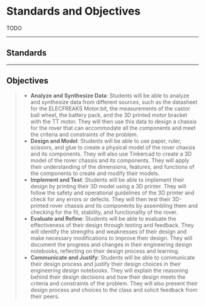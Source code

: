 # Standards and Objectives

TODO

---

## Standards

---
## Objectives

> - **Analyze and Synthesize Data**: Students will be able to analyze and synthesize data from different sources, such as the datasheet for the ELECFREAKS Motor:bit, the measurements of the castor ball wheel, the battery pack, and the 3D printed motor bracket with the TT motor. They will then use this data to design a chassis for the rover that can accommodate all the components and meet the criteria and constraints of the problem.
> - **Design and Model**: Students will be able to use paper, ruler, scissors, and glue to create a physical model of the rover chassis and its components. They will also use Tinkercad to create a 3D model of the rover chassis and its components. They will apply their understanding of the dimensions, features, and functions of the components to create and modify their models.
> - **Implement and Test**: Students will be able to implement their design by printing their 3D model using a 3D printer. They will follow the safety and operational guidelines of the 3D printer and check for any errors or defects. They will then test their 3D-printed rover chassis and its components by assembling them and checking for the fit, stability, and functionality of the rover.
> - **Evaluate and Refine**: Students will be able to evaluate the effectiveness of their design through testing and feedback. They will identify the strengths and weaknesses of their design and make necessary modifications to improve their design. They will document the progress and changes in their engineering design notebooks, reflecting on their design process and learning.
> - **Communicate and Justify**: Students will be able to communicate their design process and justify their design choices in their engineering design notebooks. They will explain the reasoning behind their design decisions and how their design meets the criteria and constraints of the problem. They will also present their design process and choices to the class and solicit feedback from their peers.